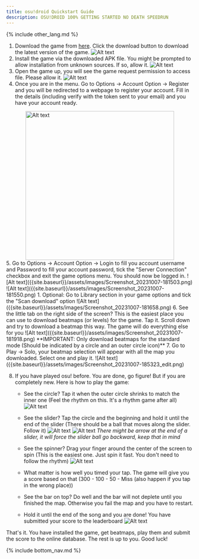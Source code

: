 ```yaml
---
title: osu!droid Quickstart Guide
description: OSU!DROID 100% GETTING STARTED NO DEATH SPEEDRUN
---
```


{% include other_lang.md %}

1. Download the game from [here](https://osudroid.moe). Click the download button to download the latest version of the game.
![Alt text]({{site.baseurl}}/assets/images/Screenshot_2023-10-07-174059.png)
2. Install the game via the downloaded APK file. You might be prompted to allow installation from unknown sources. If so, allow it.
![Alt text]({{site.baseurl}}/assets/images/image-7.png)
3. Open the game up, you will see the game request permission to access file. Please allow it.
![Alt text]({{site.baseurl}}/assets/images/Screenshot_20231007-180320.png)
4. Once you are in the menu. Go to Options -> Account Option -> Register and you will be redirected to a webpage to register your account. Fill in the details (including verify with the token sent to your email) and you have your account ready.

<img src="{{site.baseurl}}/assets/images/Screenshot_20231007-180405.png" height="400px" style="margin-left: auto; margin-right: auto; display: block;" alt="Alt text"/>
5. Go to Options -> Account Option -> Login to fill you account username and Password to fill your account password, tick the "Server Connection" checkbox and exit the game options menu. You should now be logged in.
![Alt text]({{site.baseurl}}/assets/images/Screenshot_20231007-181503.png)
![Alt text]({{site.baseurl}}/assets/images/Screenshot_20231007-181550.png)
    1. Optional: Go to Library section in your game options and tick the "Scan download" option
    ![Alt text]({{site.baseurl}}/assets/images/Screenshot_20231007-181658.png)
6. See the little tab on the right side of the screen? This is the easiest place you can use to download beatmaps (or levels) for the game. Tap it. Scroll down and try to download a beatmap this way. The game will do everything else for you
![Alt text]({{site.baseurl}}/assets/images/Screenshot_20231007-181918.png)
**IMPORTANT: Only download beatmaps for the standard mode (Should be indicated by a circle and an outer circle icon)**
7. Go to Play -> Solo, your beatmap selection will appear with all the map you downloaded. Select one and play it.
![Alt text]({{site.baseurl}}/assets/images/Screenshot_20231007-185323_edit.png)

8. If you have played osu! before. You are done, go figure! But if you are completely new. Here is how to play the game:
    - See the circle? Tap it when the outer circle shrinks to match the inner one (Feel the rhythm on this. It's a rhythm game after all)
    ![Alt text]({{site.baseurl}}/assets/images/Screenshot_20231007-183218.png)
    - See the slider? Tap the circle and the beginning and hold it until the end of the slider (There should be a ball that moves along the slider. Follow it)
    ![Alt text]({{site.baseurl}}/assets/images/Screenshot_20231007-183244.png)
    ![Alt text]({{site.baseurl}}/assets/images/Screenshot_20231007-183314.png)
    *There might be arrow at the end of a slider, it will force the slider ball go backward, keep that in mind*
    
    - See the spinner? Drag your finger around the center of the screen to spin (This is the easiest one. Just spin it fast. You don't need to follow the rhythm)
    ![Alt text]({{site.baseurl}}/assets/images/Screenshot_20231007-184159.png)
    - What matter is how well you timed your tap. The game will give you a score based on that (300 - 100 - 50 - Miss (also happen if you tap in the wrong place))
    - See the bar on top? Do well and the bar will not deplete until you finished the map. Otherwise you fail the map and you have to restart.
    - Hold it until the end of the song and you are done! You have submitted your score to the leaderboard
    ![Alt text]({{site.baseurl}}/assets/images/Screenshot_20231007-190815.png)

That's it. You have installed the game, get beatmaps, play them and submit the score to the online database. The rest is up to you. Good luck!

{% include bottom_nav.md %}
